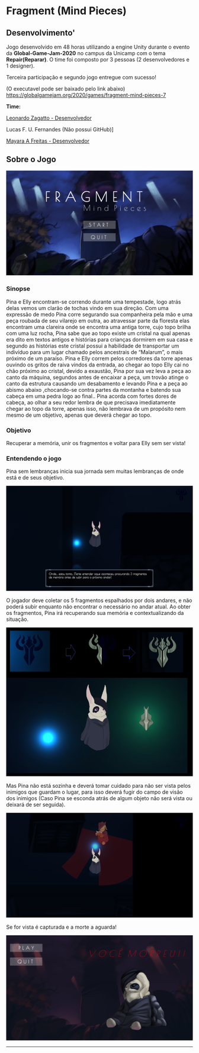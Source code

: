 # Fragment (Mind Pieces)

## Desenvolvimento'

Jogo desenvolvido em 48 horas utilizando a engine Unity durante o evento da **Global-Game-Jam-2020** no campus da Unicamp com o tema **Repair(Reparar)**. O time foi composto por 3 pessoas (2 desenvolvedores e 1 designer).

Terceira participação e segundo jogo entregue com sucesso!

(O executavel pode ser baixado pelo link abaixo)
https://globalgamejam.org/2020/games/fragment-mind-pieces-7

**Time:**

[Leonardo Zagatto - Desenvolvedor](https://github.com/LZagatto)

Lucas F. U. Fernandes (Não possui GitHub)]

[Mayara A Freitas - Desenvolvedor](https://github.com/MayaraFreitas)

## Sobre o Jogo

![Menu](https://github.com/MayaraFreitas/Global-Game-Jam-2020/blob/master/gamejam2020/img/Menu.PNG)

### Sinopse

Pina e Elly encontram-se correndo durante uma tempestade, logo atrás delas vemos um clarão de tochas vindo em sua direção. Com uma expressão de medo Pina corre segurando sua companheira pela mão e uma peça roubada de seu vilarejo em outra, ao atravessar parte da floresta elas encontram uma clareira onde se encontra uma antiga torre, cujo topo brilha com uma luz rocha, Pina sabe que ao topo existe um cristal na qual apenas era dito em textos antigos e histórias para crianças dormirem em sua casa e segundo as histórias este cristal possui a habilidade de transportar um indivíduo para um lugar chamado pelos ancestrais de “Malarum”, o mais próximo de um paraíso. Pina e Elly correm pelos corredores da torre apenas ouvindo os gritos de raiva vindos da entrada, ao chegar ao topo Elly cai no chão próximo ao cristal, devido a exaustão, Pina por sua vez leva a peça ao canto da máquina, segundos antes de encaixar a peça, um trovão atinge o canto da estrutura causando um desabamento e levando Pina e a peça ao abismo abaixo ,chocando-se contra partes da montanha e batendo sua cabeça em uma pedra logo ao final.. Pina acorda com fortes dores de cabeça, ao olhar a seu redor lembra de que precisava imediatamente chegar ao topo da torre, apenas isso, não lembrava de um propósito nem mesmo de um objetivo, apenas que deverá chegar ao topo.

### Objetivo

Recuperar a memória, unir os fragmentos e voltar para Elly sem ser vista!

### Entendendo o jogo

Pina sem lembranças inicia sua jornada sem muitas lembranças de onde está e de seus objetivo.

![Inicio](https://github.com/MayaraFreitas/Global-Game-Jam-2020/blob/master/gamejam2020/img/Inicio.PNG)

O jogador deve coletar os 5 fragmentos espalhados por dois andares, e não poderá subir enquanto não encontrar o necessário no andar atual. Ao obter os fragmentos, Pina irá recuperando sua memória e contextualizando da situação.

![Fragmentos](https://github.com/MayaraFreitas/Global-Game-Jam-2020/blob/master/gamejam2020/img/Fragmentos.png)

Mas Pina não está sozinha e deverá tomar cuidado para não ser vista pelos inimigos que guardam o lugar, para isso deverá fugir do campo de visão dos inimigos (Caso Pina se esconda atrás de algum objeto não será vista ou deixará de ser seguida). 

![Inimigo](https://github.com/MayaraFreitas/Global-Game-Jam-2020/blob/master/gamejam2020/img/Inimigo.PNG)

Se for vista é capturada e a morte a aguarda!

![Morte](https://github.com/MayaraFreitas/Global-Game-Jam-2020/blob/master/gamejam2020/img/Morte.PNG)

----
